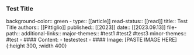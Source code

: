 ### Test Title
background-color:: green
	- type:: [[article]]
	  read-status:: [[read]]
	  title:: Test Title
	  authors:: [[Pittiglio]]
	  published:: [[2023]] 
	  date:: [[2023.09.13]]
	  file-path::
	  additional-links::
	  major-themes:: #test1 #test2 #test3 
	  minor-themes:: #test
	- #### Content:
	- testestest
	- #### Image:
	  [PASTE IMAGE HERE]{:height 300, :width 400}
